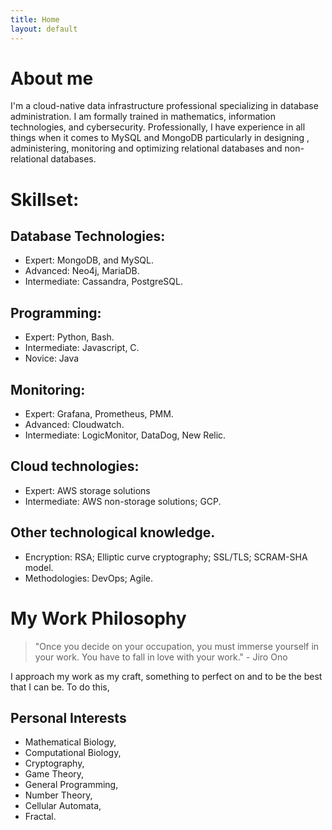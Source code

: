 ```yaml
---
title: Home
layout: default
---
```


# About me
I'm a cloud-native data infrastructure professional specializing in database administration. I am formally trained in mathematics, information technologies, and cybersecurity. Professionally, I have experience in all things when it comes to MySQL and MongoDB particularly in designing , administering, monitoring and optimizing relational databases and non-relational databases.

# Skillset: 
## Database Technologies:
- Expert: MongoDB, and MySQL.
- Advanced: Neo4j, MariaDB.
- Intermediate: Cassandra, PostgreSQL.
## Programming:
- Expert: Python, Bash.
- Intermediate: Javascript, C.
- Novice: Java

## Monitoring:
- Expert: Grafana, Prometheus, PMM.
- Advanced: Cloudwatch.
- Intermediate: LogicMonitor, DataDog, New Relic.

## Cloud technologies:
- Expert: AWS storage solutions
- Intermediate: AWS non-storage solutions; GCP. 

## Other technological knowledge. 
- Encryption: RSA; Elliptic curve cryptography; SSL/TLS; SCRAM-SHA model.
- Methodologies: DevOps; Agile.

# My Work Philosophy

> "Once you decide on your occupation, you must immerse yourself in your work. You have to fall in love with your work."  - Jiro Ono

I approach my work as my craft, something to perfect on and to be the best that I can be. To do this, 

## Personal Interests
*   Mathematical Biology,
*   Computational Biology,
*   Cryptography,
*   Game Theory,
*   General Programming,
*   Number Theory,
*   Cellular Automata,
*   Fractal.